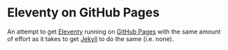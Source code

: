 # Eleventy on GitHub Pages

An attempt to get [Eleventy](https://www.11ty.dev/) running on [GitHub Pages](https://pages.github.com/) with the same amount of effort as it takes to get [Jekyll](https://jekyllrb.com/) to do the same (i.e. none).
